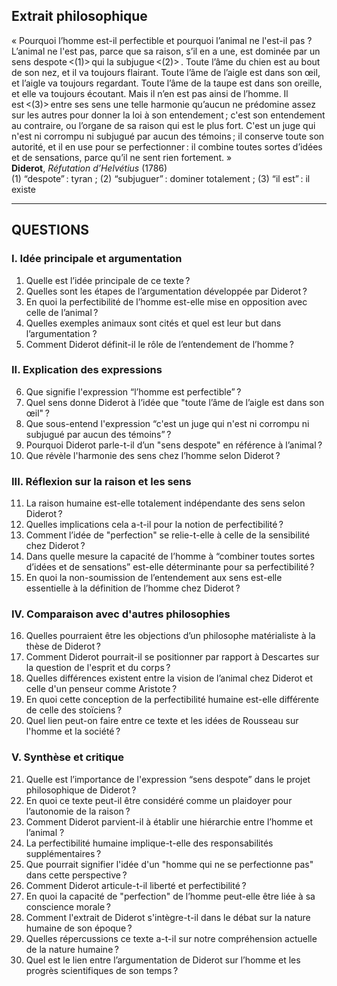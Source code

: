 ## Extrait philosophique

« Pourquoi l’homme est-il perfectible et pourquoi l’animal ne l'est-il pas ? L’animal ne l'est pas, parce que sa raison, s’il en a une, est dominée par un sens despote <(1)> qui la subjugue <(2)> . Toute l’âme du chien est au bout de son nez, et il va toujours flairant. Toute l’âme de l’aigle est dans son œil, et l’aigle va toujours regardant. Toute l’âme de la taupe est dans son oreille, et elle va toujours écoutant. Mais il n’en est pas ainsi de l’homme. Il est <(3)> entre ses sens une telle harmonie qu’aucun ne prédomine assez sur les autres pour donner la loi à son entendement ; c'est son entendement au contraire, ou l’organe de sa raison qui est le plus fort. C'est un juge qui n'est ni corrompu ni subjugué par aucun des témoins ; il conserve toute son autorité, et il en use pour se perfectionner : il combine toutes sortes d’idées et de sensations, parce qu’il ne sent rien fortement. »  
**Diderot**, *Réfutation d’Helvétius* (1786)  
(1) “despote” : tyran ; (2) “subjuguer” : dominer totalement ; (3) “il est” : il existe

---

## QUESTIONS

### I. Idée principale et argumentation

1. Quelle est l’idée principale de ce texte ?  
2. Quelles sont les étapes de l’argumentation développée par Diderot ?  
3. En quoi la perfectibilité de l’homme est-elle mise en opposition avec celle de l’animal ?  
4. Quelles exemples animaux sont cités et quel est leur but dans l’argumentation ?  
5. Comment Diderot définit-il le rôle de l’entendement de l’homme ?  

### II. Explication des expressions

6. Que signifie l'expression “l’homme est perfectible” ?  
7. Quel sens donne Diderot à l’idée que "toute l’âme de l’aigle est dans son œil" ?  
8. Que sous-entend l'expression “c'est un juge qui n'est ni corrompu ni subjugué par aucun des témoins” ?  
9. Pourquoi Diderot parle-t-il d’un "sens despote" en référence à l’animal ?  
10. Que révèle l'harmonie des sens chez l’homme selon Diderot ?  

### III. Réflexion sur la raison et les sens

11. La raison humaine est-elle totalement indépendante des sens selon Diderot ?  
12. Quelles implications cela a-t-il pour la notion de perfectibilité ?  
13. Comment l’idée de "perfection" se relie-t-elle à celle de la sensibilité chez Diderot ?  
14. Dans quelle mesure la capacité de l’homme à “combiner toutes sortes d’idées et de sensations” est-elle déterminante pour sa perfectibilité ?  
15. En quoi la non-soumission de l’entendement aux sens est-elle essentielle à la définition de l’homme chez Diderot ?  

### IV. Comparaison avec d'autres philosophies

16. Quelles pourraient être les objections d’un philosophe matérialiste à la thèse de Diderot ?  
17. Comment Diderot pourrait-il se positionner par rapport à Descartes sur la question de l'esprit et du corps ?  
18. Quelles différences existent entre la vision de l’animal chez Diderot et celle d'un penseur comme Aristote ?  
19. En quoi cette conception de la perfectibilité humaine est-elle différente de celle des stoïciens ?  
20. Quel lien peut-on faire entre ce texte et les idées de Rousseau sur l'homme et la société ?  

### V. Synthèse et critique

21. Quelle est l’importance de l'expression “sens despote” dans le projet philosophique de Diderot ?  
22. En quoi ce texte peut-il être considéré comme un plaidoyer pour l’autonomie de la raison ?  
23. Comment Diderot parvient-il à établir une hiérarchie entre l’homme et l’animal ?  
24. La perfectibilité humaine implique-t-elle des responsabilités supplémentaires ?  
25. Que pourrait signifier l'idée d'un "homme qui ne se perfectionne pas" dans cette perspective ?  
26. Comment Diderot articule-t-il liberté et perfectibilité ?  
27. En quoi la capacité de "perfection" de l’homme peut-elle être liée à sa conscience morale ?  
28. Comment l'extrait de Diderot s'intègre-t-il dans le débat sur la nature humaine de son époque ?  
29. Quelles répercussions ce texte a-t-il sur notre compréhension actuelle de la nature humaine ?  
30. Quel est le lien entre l’argumentation de Diderot sur l’homme et les progrès scientifiques de son temps ?  